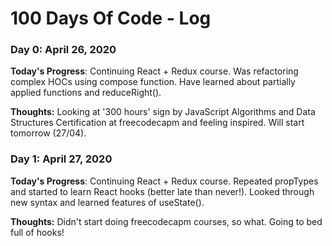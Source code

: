# 100 Days Of Code - Log

### Day 0: April 26, 2020

**Today's Progress**: Continuing React + Redux course. Was refactoring complex HOCs using compose function. Have learned about partially applied functions and reduceRight().

**Thoughts:** Looking at '300 hours' sign by JavaScript Algorithms and Data Structures Certification at freecodecapm and feeling inspired. Will start tomorrow (27/04).

### Day 1: April 27, 2020

**Today's Progress**: Continuing React + Redux course. Repeated propTypes and started to learn React hooks (better late than never!). Looked through new syntax and learned features of useState().

**Thoughts:** Didn't start doing freecodecapm courses, so what. Going to bed full of hooks!
